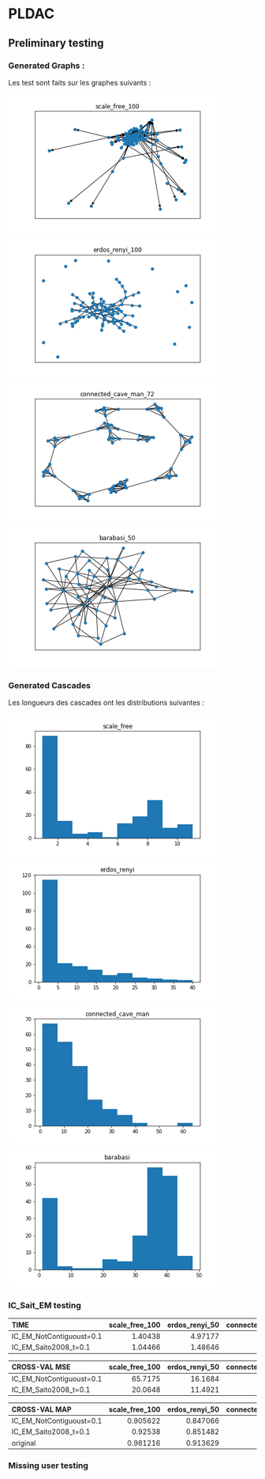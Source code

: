 # PLDAC

## Preliminary testing

###  Generated Graphs :

Les test sont faits sur les graphes suivants : <br>

![ScaleFree](IC_SAITO/data/eval/scale_free_g.png) ![ErdosRenyi](IC_SAITO/data/eval/erdos_renyi_g.png)  ![cave_man](IC_SAITO/data/eval/connected_cave_man_g.png)  ![Barabasi](IC_SAITO/data/eval/barabasi_g.png)

### Generated Cascades

Les longueurs des cascades ont les distributions suivantes : <br>

![ScaleFree](IC_SAITO/data/eval/scale_free_csc.png) ![ErdosRenyi](IC_SAITO/data/eval/erdos_renyi_csc.png)  ![cave_man](IC_SAITO/data/eval/connected_cave_man_csc.png)  ![Barabasi](IC_SAITO/data/eval/barabasi_csc.png)


### IC_Sait_EM testing

|  TIME                    |   scale_free_100 |   erdos_renyi_50 |   connected_cave_man_40 |   barabasi_30 |
|:-------------------------|-----------------:|-----------------:|------------------------:|--------------:|
| IC_EM_NotContiguoust=0.1 |          1.40438 |          4.97177 |                2.29589  |       3.84879 |
| IC_EM_Saito2008_t=0.1    |          1.04466 |          1.48646 |                0.656524 |       1.45412 |

| CROSS-VAL MSE            |   scale_free_100 |   erdos_renyi_50 |   connected_cave_man_40 |   barabasi_30 |
|:-------------------------|-----------------:|-----------------:|------------------------:|--------------:|
| IC_EM_NotContiguoust=0.1 |          65.7175 |          16.1684 |                 22.1013 |       18.9839 |
| IC_EM_Saito2008_t=0.1    |          20.0648 |          11.4921 |                 21.7548 |       16.197  |

|    CROSS-VAL MAP         |   scale_free_100 |   erdos_renyi_50 |   connected_cave_man_40 |   barabasi_30 |
|:-------------------------|-----------------:|-----------------:|------------------------:|--------------:|
| IC_EM_NotContiguoust=0.1 |         0.905622 |         0.847066 |                0.90007  |      0.895651 |
| IC_EM_Saito2008_t=0.1    |         0.92538  |         0.851482 |                0.917274 |      0.896683 |
| original                 |         0.981216 |         0.913629 |                0.947582 |      0.936219 |



### Missing user testing
